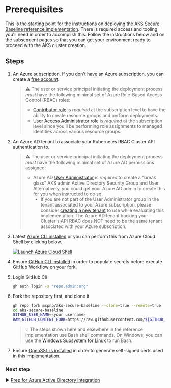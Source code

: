 # Prerequisites

This is the starting point for the instructions on deploying the [AKS Secure Baseline reference implementation](./README.md). There is required access and tooling you'll need in order to accomplish this. Follow the instructions below and on the subsequent pages so that you can get your environment ready to proceed with the AKS cluster creation.

## Steps

1. An Azure subscription. If you don't have an Azure subscription, you can create a [free account](https://azure.microsoft.com/free).

   > :warning: The user or service principal initiating the deployment process _must_ have the following minimal set of Azure Role-Based Access Control (RBAC) roles:
   >
   > - [Contributor role](https://docs.microsoft.com/azure/role-based-access-control/built-in-roles#contributor) is _required_ at the subscription level to have the ability to create resource groups and perform deployments.
   > - [User Access Administrator role](https://docs.microsoft.com/azure/role-based-access-control/built-in-roles#user-access-administrator) is _required_ at the subscription level since you'll be performing role assignments to managed identities across various resource groups.

1. An Azure AD tenant to associate your Kubernetes RBAC Cluster API authentication to.

   > :warning: The user or service principal initiating the deployment process _must_ have the following minimal set of Azure AD permissions assigned:
   >
   > - Azure AD [User Administrator](https://docs.microsoft.com/azure/active-directory/users-groups-roles/directory-assign-admin-roles#user-administrator-permissions) is _required_ to create a "break glass" AKS admin Active Directory Security Group and User. Alternatively, you could get your Azure AD admin to create this for you when instructed to do so.
   >   - If you are not part of the User Administrator group in the tenant associated to your Azure subscription, please consider [creating a new tenant](https://docs.microsoft.com/azure/active-directory/fundamentals/active-directory-access-create-new-tenant#create-a-new-tenant-for-your-organization) to use while evaluating this implementation. The Azure AD tenant backing your Cluster's API RBAC does NOT need to be the same tenant associated with your Azure subscription.

1. Latest [Azure CLI installed](https://docs.microsoft.com/cli/azure/install-azure-cli?view=azure-cli-latest) or you can perform this from Azure Cloud Shell by clicking below.

   [![Launch Azure Cloud Shell](https://docs.microsoft.com/azure/includes/media/cloud-shell-try-it/launchcloudshell.png)](https://shell.azure.com)

1. Ensure [GitHub CLI installed](https://github.com/cli/cli) in order to populate secrets before execute GitHub Workflow on your fork

1. Login GitHub Cli

   ```bash
   gh auth login -s "repo,admin:org"
   ```

1. Fork the repository first, and clone it

   ```bash
   gh repo fork mspnp/aks-secure-baseline --clone=true --remote=true
   cd aks-secure-baseline
   GITHUB_USER_NAME=<your username>
   RAW_GITHUB_CONTENT_FORK=https://raw.githubusercontent.com/${GITHUB_USER_NAME}/aks-secure-baseline/main
   ```

   > :bulb: The steps shown here and elsewhere in the reference implementation use Bash shell commands. On Windows, you can use the [Windows Subsystem for Linux](https://docs.microsoft.com/windows/wsl/about#what-is-wsl-2) to run Bash.

1. Ensure [OpenSSL is installed](https://github.com/openssl/openssl#download) in order to generate self-signed certs used in this implementation.

### Next step

:arrow_forward: [Prep for Azure Active Directory integration](./02-aad.md)
